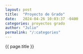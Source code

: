 ```yaml
---
layout: post
title:  "Proyecto de Grado"
date:   2024-04-26 10:03:37 -0400
categories: proyectos grado
author: "Julio"
permalink: "/:categories"
---
```


{{ page.title }}